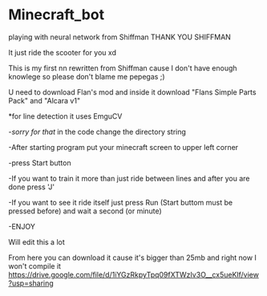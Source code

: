 # Minecraft_bot
playing with neural network from Shiffman                   THANK YOU SHIFFMAN

It just ride the scooter for you xd

This is my first nn rewritten from Shiffman cause I don't have enough knowlege so please don't blame me pepegas ;)

U need to download Flan's mod and inside it download "Flans Simple Parts Pack" and "Alcara v1"

*for line detection it uses EmguCV

-*sorry for that* in the code change the directory string

-After starting program put your minecraft screen to upper left corner

-press Start button

-If you want to train it more than just ride between lines and after you are done press 'J'

-If you want to see it ride itself just press Run (Start buttom must be pressed before) and wait a second (or minute)

-ENJOY 

Will edit this a lot

From here you can download it cause it's bigger than 25mb and right now I won't compile it
https://drive.google.com/file/d/1iYGzRkpyTpq09fXTWzIv3O__cx5ueKlf/view?usp=sharing

